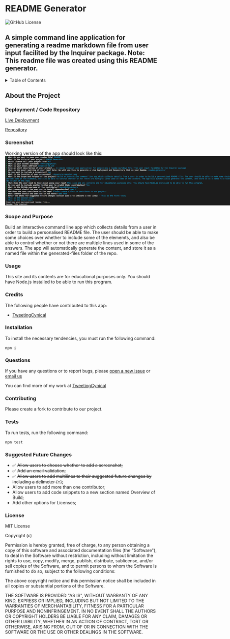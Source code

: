 # README Generator

![GitHub License](https://img.shields.io/badge/license-MIT-green.svg)

## A simple command line application for generating a readme markdown file from user input facilited by the Inquirer package. Note: This readme file was created using this README generator.

<!-- TABLE OF CONTENTS -->
  <details>
    <summary>Table of Contents</summary>
    <ol>
          <li><a href="#about-the-project">About The Project</a></li>
          <li><a href="#deployment">Deployment / Code Repository</a></li>
          <li><a href="#screenshot">Screenshot</a></li>
          <li><a href="#scope-and-purpose">Scope and Purpose</a></li>
          <li><a href="#usage">Usage</a></li>
          <li><a href="#credits">Credits</a></li>
          <li><a href="#installation">Installation</a></li>
          <li><a href="#questions">Questions</a></li>
          <li><a href="#contributions">Contributions</a></li>
          <li><a href="#tests">Tests</a></li>
          <li><a href="#suggested-future-changes">Suggested Future Changes</a></li>
          <li><a href="#license">License</a></li>
        </ol>
  </details>

  <!-- About the Project -->

## About the Project

### Deployment / Code Repository

[Live Deployment](https://TweetingCynical.github.io/readme-generator/)

[Repository](https://github.com/TweetingCynical/readme-generator)

### Screenshot

Working version of the app should look like this:
<img src="../assets/screenshot.png" alt="Working version of project" style="max-width: 800px;">

### Scope and Purpose

Build an interactive command line app which collects details from a user in order to build a personalised README file. The user should be able to make some choices over whether to include some of the elememts, and also be able to control whether or not there are multiple lines used in some of the answers. The app will automatically generate the content, and store it as a named file within the generated-files folder of the repo.

### Usage

This site and its contents are for educational purposes only. You should have Node.js installed to be able to run this program.

### Credits

The following people have contributed to this app:

- [TweetingCynical](https://github.com/TweetingCynical)

### Installation

To install the necessary tendencies, you must run the following command:

```
npm i
```

### Questions

If you have any questions or to report bugs, please [open a new issue](https://github.com/TweetingCynical/readme-generator/issues/new) or [email us](mailto:jon@exce-ed.com?subject=readme-generator)

You can find more of my work at [TweetingCynical](https://github.com/TweetingCynical)

### Contributing

Please create a fork to contribute to our project.

### Tests

To run tests, run the following command:

```
npm test
```

### Suggested Future Changes

- ✅ ~~Allow users to choose whether to add a screenshot;~~
- ✅ ~~Add an email validation;~~
- ✅ ~~Allow users to add multilines to their suggested future changes by including a delimeter (±);~~
- Allow users to add more than one contributor;
- Allow users to add code snippets to a new section named Overview of Build;
- Add other options for Licenses;

### License

MIT License

Copyright (c)

Permission is hereby granted, free of charge, to any person obtaining a copy
of this software and associated documentation files (the "Software"), to deal
in the Software without restriction, including without limitation the rights
to use, copy, modify, merge, publish, distribute, sublicense, and/or sell
copies of the Software, and to permit persons to whom the Software is
furnished to do so, subject to the following conditions:

The above copyright notice and this permission notice shall be included in all
copies or substantial portions of the Software.

THE SOFTWARE IS PROVIDED "AS IS", WITHOUT WARRANTY OF ANY KIND, EXPRESS OR
IMPLIED, INCLUDING BUT NOT LIMITED TO THE WARRANTIES OF MERCHANTABILITY,
FITNESS FOR A PARTICULAR PURPOSE AND NONINFRINGEMENT. IN NO EVENT SHALL THE
AUTHORS OR COPYRIGHT HOLDERS BE LIABLE FOR ANY CLAIM, DAMAGES OR OTHER
LIABILITY, WHETHER IN AN ACTION OF CONTRACT, TORT OR OTHERWISE, ARISING FROM,
OUT OF OR IN CONNECTION WITH THE SOFTWARE OR THE USE OR OTHER DEALINGS IN THE
SOFTWARE.
